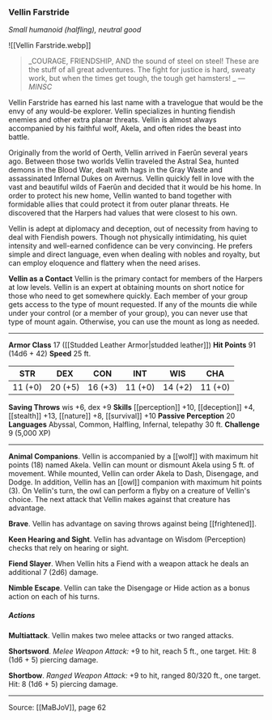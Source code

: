 ### Vellin Farstride
_Small humanoid (halfling), neutral good_

![[Vellin Farstride.webp]]

> _COURAGE, FRIENDSHIP, AND the sound of steel on steel! These are the stuff of all great adventures. The fight for justice is hard, sweaty work, but when the times get tough, the tough get hamsters!
_
> _—MINSC_

Vellin Farstride has earned his last name with a travelogue that would be the envy of any would-be explorer. Vellin specializes in hunting fiendish enemies and other extra planar threats. Vellin is almost always accompanied by his faithful wolf, Akela, and often rides the beast into battle.

Originally from the world of Oerth, Vellin arrived in Faerûn several years ago. Between those two worlds Vellin traveled the Astral Sea, hunted demons in the Blood War, dealt with hags in the Gray Waste and assassinated Infernal Dukes on Avernus. Vellin quickly fell in love with the vast and beautiful wilds of Faerûn and decided that it would be his home. In order to protect his new home, Vellin wanted to band together with formidable allies that could protect it from outer planar threats. He discovered that the Harpers had values that were closest to his own.

Vellin is adept at diplomacy and deception, out of necessity from having to deal with Fiendish powers. Though not physically intimidating, his quiet intensity and well-earned confidence can be very convincing. He prefers simple and direct language, even when dealing with nobles and royalty, but can employ eloquence and flattery when the need arises.

**Vellin as a Contact** Vellin is the primary contact for members of the Harpers at low levels. Vellin is an expert at obtaining mounts on short notice for those who need to get somewhere quickly. Each member of your group gets access to the type of mount requested. If any of the mounts die while under your control (or a member of your group), you can never use that type of mount again. Otherwise, you can use the mount as long as needed.






---

**Armor Class** 17 ([[Studded Leather Armor|studded leather]])
**Hit Points** 91 (14d6 + 42)
**Speed** 25 ft.

| STR     | DEX     | CON     | INT     | WIS     | CHA     |
|---------|---------|---------|---------|---------|---------|
| 11 (+0) | 20 (+5) | 16 (+3) | 11 (+0) | 14 (+2) | 11 (+0) |

**Saving Throws** wis +6, dex +9
**Skills** [[perception]] +10, [[deception]] +4, [[stealth]] +13, [[nature]] +8, [[survival]] +10
**Passive Perception** 20
**Languages** Abyssal, Common, Halfling, Infernal, telepathy 30 ft.
**Challenge** 9 (5,000 XP)

---

**Animal Companions**. Vellin is accompanied by a [[wolf]] with maximum hit points (18) named Akela. Vellin can mount or dismount Akela using 5 ft. of movement. While mounted, Vellin can order Akela to Dash, Disengage, and Dodge. In addition, Vellin has an [[owl]] companion with maximum hit points (3). On Vellin's turn, the owl can perform a flyby on a creature of Vellin's choice. The next attack that Vellin makes against that creature has advantage.

**Brave**. Vellin has advantage on saving throws against being [[frightened]].

**Keen Hearing and Sight**. Vellin has advantage on Wisdom (Perception) checks that rely on hearing or sight.

**Fiend Slayer**. When Vellin hits a Fiend with a weapon attack he deals an additional 7 (2d6) damage.

**Nimble Escape**. Vellin can take the Disengage or Hide action as a bonus action on each of his turns.

##### Actions
**Multiattack**. Vellin makes two melee attacks or two ranged attacks.

**Shortsword**. _Melee Weapon Attack:_ +9 to hit, reach 5 ft., one target. Hit: 8 (1d6 + 5) piercing damage.

**Shortbow**. _Ranged Weapon Attack:_ +9 to hit, ranged 80/320 ft., one target. Hit: 8 (1d6 + 5) piercing damage.


---

Source: [[MaBJoV]], page 62